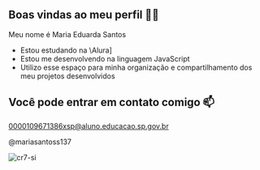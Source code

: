 ## Boas vindas ao meu perfil 💙💙

Meu nome é Maria Eduarda Santos

  - Estou estudando na \Alura]
- Estou me desenvolvendo na linguagem JavaScript
- Utilizo esse espaço para minha organização e compartilhamento dos meu projetos desenvolvidos

## Você pode entrar em contato comigo 📫

0000109671386xsp@aluno.educacao.sp.gov.br

@mariasantoss137

![cr7-si](https://github.com/mariasantoss137/mariasantoss137/assets/172450192/85aff8f6-7874-4f18-84b7-29a0cfc0dc8f)
